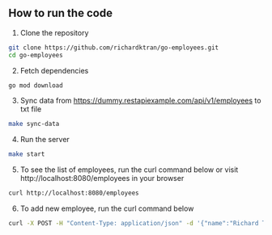 ## How to run the code
1. Clone the repository
```bash
git clone https://github.com/richardktran/go-employees.git
cd go-employees
```
2. Fetch dependencies
```bash
go mod download
```
3. Sync data from https://dummy.restapiexample.com/api/v1/employees to txt file
```bash
make sync-data
```
4. Run the server
```bash
make start
```
5. To see the list of employees, run the curl command below or visit http://localhost:8080/employees in your browser
```bash
curl http://localhost:8080/employees
```
6. To add new employee, run the curl command below
```bash
curl -X POST -H "Content-Type: application/json" -d '{"name":"Richard Tran","salary":100000,"age":24, "profile_image":"profile1.png"}' http://localhost:8080/employees
```